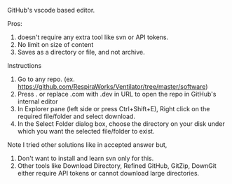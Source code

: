 GitHub's vscode based editor.

Pros:
1. doesn't require any extra tool like svn or API tokens.
2. No limit on size of content
3. Saves as a directory or file, and not archive.

Instructions
1. Go to any repo. (ex. https://github.com/RespiraWorks/Ventilator/tree/master/software)
2. Press . or replace .com with .dev in URL to open the repo in GitHub's internal editor
3. In Explorer pane (left side or press Ctrl+Shift+E), Right click on the required file/folder and select download.
4. In the Select Folder dialog box, choose the directory on your disk under which you want the selected file/folder to exist.

Note
I tried other solutions like in accepted answer but,
1. Don't want to install and learn svn only for this.
2. Other tools like Download Directory, Refined GitHub, GitZip, DownGit either require API tokens or cannot download large directories.
